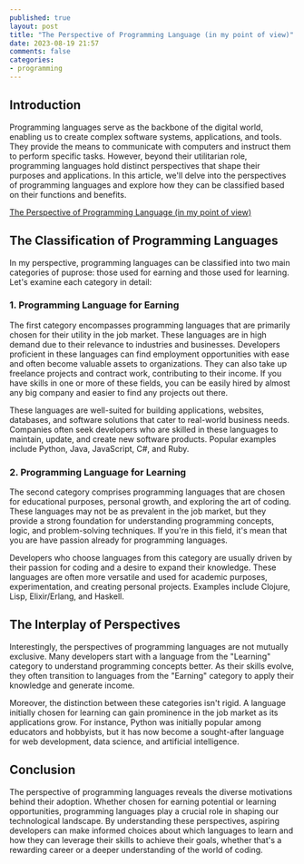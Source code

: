 ```yaml
---
published: true
layout: post
title: "The Perspective of Programming Language (in my point of view)"
date: 2023-08-19 21:57
comments: false
categories: 
- programming
---
```


## Introduction

Programming languages serve as the backbone of the digital world, enabling us to create complex software systems, applications, and tools. They provide the means to communicate with computers and instruct them to perform specific tasks. However, beyond their utilitarian role, programming languages hold distinct perspectives that shape their purposes and applications. In this article, we'll delve into the perspectives of programming languages and explore how they can be classified based on their functions and benefits.

[The Perspective of Programming Language (in my point of view)](https://www.yadirosadi.com/images/uploads/2023/prepective_of_programming.png)

<!--more-->

## The Classification of Programming Languages

In my perspective, programming languages can be classified into two main categories of puprose: those used for earning and those used for learning. Let's examine each category in detail:

### 1. Programming Language for Earning

The first category encompasses programming languages that are primarily chosen for their utility in the job market. These languages are in high demand due to their relevance to industries and businesses. Developers proficient in these languages can find employment opportunities with ease and often become valuable assets to organizations. They can also take up freelance projects and contract work, contributing to their income. If you have skills in one or more of these fields, you can be easily hired by almost any big company and easier to find any projects out there.

These languages are well-suited for building applications, websites, databases, and software solutions that cater to real-world business needs. Companies often seek developers who are skilled in these languages to maintain, update, and create new software products. Popular examples include Python, Java, JavaScript, C#, and Ruby.

### 2. Programming Language for Learning

The second category comprises programming languages that are chosen for educational purposes, personal growth, and exploring the art of coding. These languages may not be as prevalent in the job market, but they provide a strong foundation for understanding programming concepts, logic, and problem-solving techniques. If you're in this field, it's mean that you are have passion already for programming languages.

Developers who choose languages from this category are usually driven by their passion for coding and a desire to expand their knowledge. These languages are often more versatile and used for academic purposes, experimentation, and creating personal projects. Examples include Clojure, Lisp, Elixir/Erlang, and Haskell.

## The Interplay of Perspectives

Interestingly, the perspectives of programming languages are not mutually exclusive. Many developers start with a language from the "Learning" category to understand programming concepts better. As their skills evolve, they often transition to languages from the "Earning" category to apply their knowledge and generate income.

Moreover, the distinction between these categories isn't rigid. A language initially chosen for learning can gain prominence in the job market as its applications grow. For instance, Python was initially popular among educators and hobbyists, but it has now become a sought-after language for web development, data science, and artificial intelligence.

## Conclusion

The perspective of programming languages reveals the diverse motivations behind their adoption. Whether chosen for earning potential or learning opportunities, programming languages play a crucial role in shaping our technological landscape. By understanding these perspectives, aspiring developers can make informed choices about which languages to learn and how they can leverage their skills to achieve their goals, whether that's a rewarding career or a deeper understanding of the world of coding.